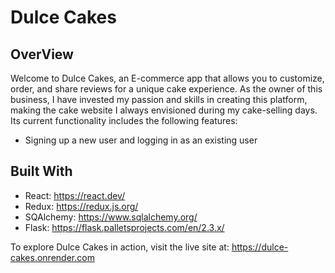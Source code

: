 # Dulce Cakes

## OverView

Welcome to Dulce Cakes, an E-commerce app that allows you to customize, order, and share reviews for a unique cake experience. As the owner of this business, I have invested my passion and skills in creating this platform, making the cake website I always envisioned during my cake-selling days. Its current functionality includes the following features:

* Signing up a new user and logging in as an existing user



## Built With

* React: https://react.dev/
* Redux: https://redux.js.org/
* SQAlchemy: https://www.sqlalchemy.org/
* Flask: https://flask.palletsprojects.com/en/2.3.x/



To explore Dulce Cakes in action, visit the live site at: https://dulce-cakes.onrender.com